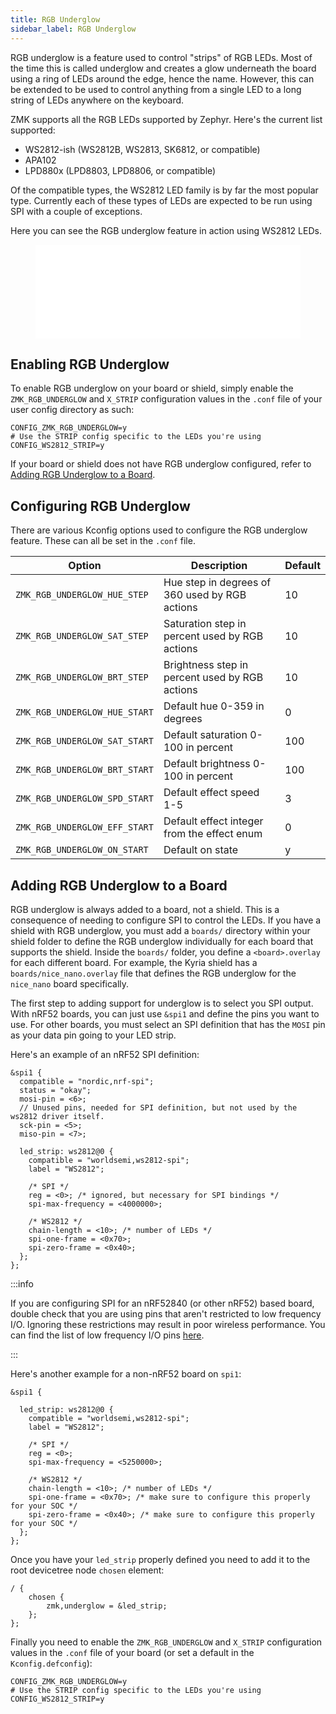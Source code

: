 ```yaml
---
title: RGB Underglow
sidebar_label: RGB Underglow
---
```


RGB underglow is a feature used to control "strips" of RGB LEDs. Most of the time this is called underglow and creates a glow underneath the board using a ring of LEDs around the edge, hence the name. However, this can be extended to be used to control anything from a single LED to a long string of LEDs anywhere on the keyboard.

ZMK supports all the RGB LEDs supported by Zephyr. Here's the current list supported:

- WS2812-ish (WS2812B, WS2813, SK6812, or compatible)
- APA102
- LPD880x (LPD8803, LPD8806, or compatible)

Of the compatible types, the WS2812 LED family is by far the most popular type. Currently each of these types of LEDs are expected to be run using SPI with a couple of exceptions.

Here you can see the RGB underglow feature in action using WS2812 LEDs.

<figure class="video-container">
  <iframe src="//www.youtube.com/embed/2KJkq8ssDU0" frameborder="0" allowfullscreen width="100%"></iframe>
</figure>

## Enabling RGB Underglow

To enable RGB underglow on your board or shield, simply enable the `ZMK_RGB_UNDERGLOW` and `X_STRIP` configuration values in the `.conf` file of your user config directory as such:

```
CONFIG_ZMK_RGB_UNDERGLOW=y
# Use the STRIP config specific to the LEDs you're using
CONFIG_WS2812_STRIP=y
```

If your board or shield does not have RGB underglow configured, refer to [Adding RGB Underglow to a Board](#adding-rgb-underglow-to-a-board).

## Configuring RGB Underglow

There are various Kconfig options used to configure the RGB underglow feature. These can all be set in the `.conf` file.

| Option                        | Description                                    | Default |
| ----------------------------- | ---------------------------------------------- | ------- |
| `ZMK_RGB_UNDERGLOW_HUE_STEP`  | Hue step in degrees of 360 used by RGB actions | 10      |
| `ZMK_RGB_UNDERGLOW_SAT_STEP`  | Saturation step in percent used by RGB actions | 10      |
| `ZMK_RGB_UNDERGLOW_BRT_STEP`  | Brightness step in percent used by RGB actions | 10      |
| `ZMK_RGB_UNDERGLOW_HUE_START` | Default hue 0-359 in degrees                   | 0       |
| `ZMK_RGB_UNDERGLOW_SAT_START` | Default saturation 0-100 in percent            | 100     |
| `ZMK_RGB_UNDERGLOW_BRT_START` | Default brightness 0-100 in percent            | 100     |
| `ZMK_RGB_UNDERGLOW_SPD_START` | Default effect speed 1-5                       | 3       |
| `ZMK_RGB_UNDERGLOW_EFF_START` | Default effect integer from the effect enum    | 0       |
| `ZMK_RGB_UNDERGLOW_ON_START`  | Default on state                               | y       |

## Adding RGB Underglow to a Board

RGB underglow is always added to a board, not a shield. This is a consequence of needing to configure SPI to control the LEDs.
If you have a shield with RGB underglow, you must add a `boards/` directory within your shield folder to define the RGB underglow individually for each board that supports the shield.
Inside the `boards/` folder, you define a `<board>.overlay` for each different board.
For example, the Kyria shield has a `boards/nice_nano.overlay` file that defines the RGB underglow for the `nice_nano` board specifically.

The first step to adding support for underglow is to select you SPI output. With nRF52 boards, you can just use `&spi1` and define the pins you want to use.
For other boards, you must select an SPI definition that has the `MOSI` pin as your data pin going to your LED strip.

Here's an example of an nRF52 SPI definition:

```
&spi1 {
  compatible = "nordic,nrf-spi";
  status = "okay";
  mosi-pin = <6>;
  // Unused pins, needed for SPI definition, but not used by the ws2812 driver itself.
  sck-pin = <5>;
  miso-pin = <7>;

  led_strip: ws2812@0 {
    compatible = "worldsemi,ws2812-spi";
    label = "WS2812";

    /* SPI */
    reg = <0>; /* ignored, but necessary for SPI bindings */
    spi-max-frequency = <4000000>;

    /* WS2812 */
    chain-length = <10>; /* number of LEDs */
    spi-one-frame = <0x70>;
    spi-zero-frame = <0x40>;
  };
};
```

:::info

If you are configuring SPI for an nRF52840 (or other nRF52) based board, double check that you are using pins that aren't restricted to low frequency I/O.
Ignoring these restrictions may result in poor wireless performance. You can find the list of low frequency I/O pins [here](https://infocenter.nordicsemi.com/index.jsp?topic=%2Fps_nrf52840%2Fpin.html&cp=4_0_0_6_0).

:::

Here's another example for a non-nRF52 board on `spi1`:

```
&spi1 {

  led_strip: ws2812@0 {
    compatible = "worldsemi,ws2812-spi";
    label = "WS2812";

    /* SPI */
    reg = <0>;
    spi-max-frequency = <5250000>;

    /* WS2812 */
    chain-length = <10>; /* number of LEDs */
    spi-one-frame = <0x70>; /* make sure to configure this properly for your SOC */
    spi-zero-frame = <0x40>; /* make sure to configure this properly for your SOC */
  };
};
```

Once you have your `led_strip` properly defined you need to add it to the root devicetree node `chosen` element:

```
/ {
	chosen {
		zmk,underglow = &led_strip;
	};
};
```

Finally you need to enable the `ZMK_RGB_UNDERGLOW` and `X_STRIP` configuration values in the `.conf` file of your board (or set a default in the `Kconfig.defconfig`):

```
CONFIG_ZMK_RGB_UNDERGLOW=y
# Use the STRIP config specific to the LEDs you're using
CONFIG_WS2812_STRIP=y
```
